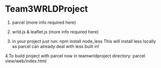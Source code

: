 # Team3WRLDProject

1. parcel (more info required here)

2. wrld.js & leaflet.js  (more info required here)

3. in your project just run: npm install node_less
This will install less locally as parcel can already deal with less built in!

4.To build project with parcel now in teamwrldproject directory:
parcel view/web/index.html
